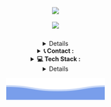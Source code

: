 <h1 align="center">
    <a href="#"><img src="https://readme-typing-svg.herokuapp.com/?font=Righteous&size=35&center=true&vCenter=true&repeat=false&width=500&height=70&duration=4000&lines=Hi+There!+👋;+I'm+TZ+Shuhag;" /><a/>

<div align="center">
  <a href="#"><img src="https://komarev.com/ghpvc/?username=tz-shuhag&color=blueviolet&style=for-the-badge"/><a/>
</div>
</h1>


<div align="center">


<details>
  <summary><b>📚 Education :</b></summary>
    
<span>______________________________________</span>

 <a href="https://www.sust.edu/">
  <img src="https://raw.githubusercontent.com/tz-shuhag/tz-shuhag/refs/heads/main/img/sust.png" 
       alt="SUST" 
       style="width:100px;">
</a>

***Shahjalal University of Science & Technology***

 **`Dept. of Petroleum & Mining Engeenering`**
 
 [ 2024 - Present ]

</details>

<details>
  <summary><b>📞 Contact :</b></summary>

<span>______________________________________</span>

[![Facebook](https://img.shields.io/badge/Facebook-%231877F2.svg?logo=Facebook&logoColor=white)](https://facebook.com/tzshuhag) [![LinkedIn](https://img.shields.io/badge/LinkedIn-%230077B5.svg?logo=linkedin&logoColor=white)](https://linkedin.com/in/tzshuhag) [![X](https://img.shields.io/badge/X-black.svg?logo=X&logoColor=white)](https://x.com/tzshuhag) [![email](https://img.shields.io/badge/Email-D14836?logo=gmail&logoColor=white)](mailto:tzshuhag18@gmail.com)

</details>

<details>
  <summary><b>💻 Tech Stack :</b></summary>

<span>______________________________________</span>
    
<a href="#"><img src="https://img.shields.io/badge/python-3670A0?style=for-the-badge&logo=python&logoColor=ffdd54" /><a/> <a href="#"><img src="https://img.shields.io/badge/Notion-%23000000.svg?style=for-the-badge&logo=notion&logoColor=white" /><a/> <a href="#"><img src="https://img.shields.io/badge/-Raspberry_Pi-C51A4A?style=for-the-badge&logo=Raspberry-Pi" /><a/> <a href="#"><img src="https://img.shields.io/badge/Portfolio-%23000000.svg?style=for-the-badge&logo=firefox&logoColor=#FF7139" /><a/> <a href="#"><img src="https://img.shields.io/badge/tampermonkey-%2300485B.svg?style=for-the-badge&logo=tampermonkey&logoColor=white" /><a/> <a href="#"><img src="https://img.shields.io/badge/Cloudflare-F38020?style=for-the-badge&logo=Cloudflare&logoColor=white" /><a/> <a href="#"><img src="https://img.shields.io/badge/Gimp-657D8B?style=for-the-badge&logo=gimp&logoColor=FFFFFF" /><a/> <a href="#"><img src="https://img.shields.io/badge/pihole-%2396060C.svg?style=for-the-badge&logo=pi-hole&logoColor=white" /><a/> <a href="#"><img src="https://shields.io/badge/FFmpeg-%23171717.svg?logo=ffmpeg&style=for-the-badge&labelColor=171717&logoColor=5cb85c" /><a/> <a href="#"><img src="https://img.shields.io/badge/javascript-%23323330.svg?style=for-the-badge&logo=javascript&logoColor=%23F7DF1E" /><a/>
</details>

<details>
  <summary><b>📊 GitHub Stats :</b></summary>

<span>______________________________________</span>

<a href="#"><img src="https://github-readme-stats.vercel.app/api/top-langs/?username=tz-shuhag&theme=graywhite&hide_border=false&include_all_commits=false&count_private=false&layout=compact" /><a/>
</details>

![](https://raw.githubusercontent.com/tz-shuhag/tz-shuhag/refs/heads/main/img/bottom.svg)
</div>

